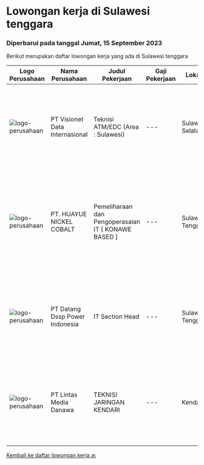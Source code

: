 
  # Lowongan kerja di Sulawesi tenggara

  ### Diperbarui pada tanggal Jumat, 15 September 2023

  Berikut merupakan daftar lowongan kerja yang ada di Sulawesi tenggara

  |Logo Perusahaan | Nama Perusahaan | Judul Pekerjaan | Gaji Pekerjaan | Lokasi | Deskripsi | Tanggal diunggah | Pranala |
  | -------------- | --------------- | --------------- | --------- | --------- | -------------- | ------- | ----------- |
  |![logo-perusahaan](https://image-service-cdn.seek.com.au/84d23b3586ee4efd70ea62878095fcc6b1639e33/ee4dce1061f3f616224767ad58cb2fc751b8d2dc)|PT Visionet Data Internasional|Teknisi ATM/EDC (Area : Sulawesi)|---|Sulawesi Selatan|*) Menangani kebutuhan pelanggan di lokasi pelanggan agar terpenuhi SLA yang telah ditentukan.*) Menganalisa problem/case dengan akurat untuk...|Rabu, 13 September 2023|https://www.jobstreet.co.id/id/job/teknisi-atm-edc-area-%3A-sulawesi-4468006?token=0~9d35fbb1-2753-453f-a90d-f6fda6e79983&sectionRank=1&jobId=jobstreet-id-job-4468006|
|![logo-perusahaan](https://image-service-cdn.seek.com.au/24bc3d81d2d4c3ca5581f143da50de08da019d84/ee4dce1061f3f616224767ad58cb2fc751b8d2dc)|PT. HUAYUE NICKEL COBALT|Pemeliharaan dan Pengoperasaian IT [ KONAWE BASED ]|---|Sulawesi Tenggara|Syarat Pekerjaan/职务要求:1. Memiliki dua tahun atau lebih pengalaman kerja dalam pengoperasian danpemeliharaan desktop TI, memahami instalasi, debugging,...|Senin, 11 September 2023|https://www.jobstreet.co.id/id/job/pemeliharaan-dan-pengoperasaian-it-%5B-konawe-based-%5D-4465842?token=0~9d35fbb1-2753-453f-a90d-f6fda6e79983&sectionRank=2&jobId=jobstreet-id-job-4465842|
|![logo-perusahaan](https://image-service-cdn.seek.com.au/b7f7cd1fe24cb04b86fe1555d5d18f486cc0892d/ee4dce1061f3f616224767ad58cb2fc751b8d2dc)|PT Datang Dssp Power Indonesia|IT Section Head|---|Sulawesi Tenggara|Job Description : Observe all operation activity IT devices on IPP Kendari-3 to operate efficient and smooth. Monitoring network service devices &amp;...|Senin, 04 September 2023|https://www.jobstreet.co.id/id/job/it-section-head-4458042?token=0~9d35fbb1-2753-453f-a90d-f6fda6e79983&sectionRank=3&jobId=jobstreet-id-job-4458042|
|![logo-perusahaan](https://image-service-cdn.seek.com.au/f016daeca73ea64e27964850a436d6599eb2f15e/ee4dce1061f3f616224767ad58cb2fc751b8d2dc)|PT Lintas Media Danawa|TEKNISI JARINGAN KENDARI|---|Kendari|Kualifikasi: Diutamakan asli daerah Papua Usia maksimum saat melamar adalah 28 tahun Lulusan SMK/D3/S1 (Teknik elektro, informatika, ilmu computer)...|Kamis, 24 Agustus 2023|https://www.jobstreet.co.id/id/job/teknisi-jaringan-kendari-4446654?token=0~9d35fbb1-2753-453f-a90d-f6fda6e79983&sectionRank=4&jobId=jobstreet-id-job-4446654|


  [Kembali ke daftar lowongan kerja 🔙](../README.md#daftar-lowongan-kerja)
  